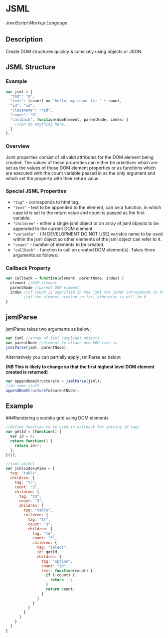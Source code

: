 # JSML
###### JavaScript Markup Langauge
## Description
Create DOM structures quickly & consisely using objects or JSON.

## JSML Structure
### Example
```javascript
var jsml = {
  "tag": "p",
  "text": (count) => "hello, my count is: " + count,
  "id": "id",
  "className": "red",
  "count": "8",
  "callback": function(domElement, parentNode, index) {
    //can do anything here...
  }
};
```
### Overview
Jsml properties consist of all valid attributes for the DOM element being created. The values of these properties can either be primitives which are set as the values of those DOM element properties or as functions which are executed with the count variable passed in as the only argument and which set the property with their return value.

### Special JSML Properties
- `"tag"` - corresponds to html tag.
- `"text"` - text to be appended to the element, can be a function, in which case id is set to the return value and count is passed as the first variable.
- `"children"` - either a single jsml object or an array of jsml objects to be appended to the current DOM element.
- `"variable"` - (IN DEVELOPMENT DO NOT USE) variable name to be used within the jsml object so other elements of the jsml object can refer to it.
- `"count"` - number of elements to be created.
- `"callback"` - function to call on created DOM element(s). Takes three arguments as follows:

### Callback Property
```javascript
var callback = function(element, parentNode, index) {
  element //DOM element
  parentNode //parent DOM element
  index //if count is specified in the jsml the index corresponds to the index
        //of the element created so far, otherwise it will be 0
}
```


## jsmlParse
jsmlParse takes two arguments as below:
```javascript
var jsml //array of jsml compliant objects
var parentNode //element to attach new DOM tree to
jsmlParse(jsml, parentNode);
```
Alternatively you can partially apply jsmlParse as below:

**(NB This is likely to change so that the first highest level DOM element created is returned)**
```javascript
var appendDomStructureTo = jsmlParse(jsml);
//do some stuff
appendDomStructureTo(parentNode);
```
## Example
###Rendering a sudoku grid using DOM elements
```javascript
//define function to be used in callback for setting id tags
var getId = (function() {
  var id = 0;
  return function() {
    return id++;
  };
}());

//jsml object
var jsmlSudokuView = {
  tag: "table",
  children: {
    tag: "tr",
    count: "3",
    children: {
      tag: "td",
      count: "3",
      children: {
        tag: "table",
        children: {
          tag: "tr",
          count: "3",
          children: {
            tag: "td",
            count: "3",
            children: {
              tag: "select",
              id: getId,
              children: {
                tag: "option",
                count: "10",
                text: function(count) {
                  if (!count) {
                    return '';
                  }
                  return count;
                }
              }
            }
          }
        }
      }
    }
  }
}

```
